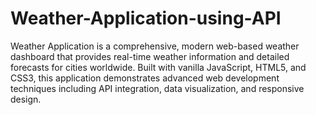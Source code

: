 # Weather-Application-using-API
Weather Application is a comprehensive, modern web-based weather dashboard that provides real-time weather information and detailed forecasts for cities worldwide. Built with vanilla JavaScript, HTML5, and CSS3, this application demonstrates advanced web development techniques including API integration, data visualization, and responsive design.
